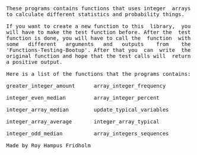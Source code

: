 
<pre>
These programs contains functions that uses integer  arrays
to calculate different statistics and probability things.

If you want to create a new function to this  library,  you
will have to make the test function before. After the  test
function is done, you will have to call the  function  with
some   different   arguments   and   outputs    from    the
'Functions-Testing-Bootup'. After that you  can  write  the
original function and hope that the test calls will  return
a positive output.

Here is a list of the functions that the programs contains:

greater_integer_amount      array_integer_frequency

integer_even_median         array_integer_percent

integer_array_median        update_typical_variables

integer_array_average       integer_array_typical

integer_odd_median          array_integers_sequences

Made by Roy Hampus Fridholm
</pre>
